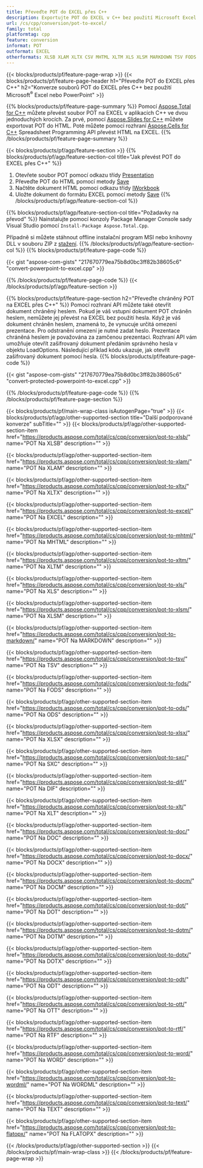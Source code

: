 ```yaml
---
title: Převeďte POT do EXCEL přes C++
description: Exportujte POT do EXCEL v C++ bez použití Microsoft Excel nebo Powerpoint
url: /cs/cpp/conversion/pot-to-excel/
family: total
platformtag: cpp
feature: conversion
informat: POT
outformat: EXCEL
otherformats: XLSB XLAM XLTX CSV MHTML XLTM XLS XLSM MARKDOWN TSV FODS ODS XLSX SXC DIF XLT DOC DOCX DOCM DOT DOTM DOTX ODT OTT RTF WORD WORDML TEXT FLATOPX
---
```

{{< blocks/products/pf/feature-page-wrap >}}
{{< blocks/products/pf/feature-page-header h1="Převeďte POT do EXCEL přes C++" h2="Konverze souborů POT do EXCEL přes C++ bez použití Microsoft<sup>&reg;</sup> Excel nebo PowerPoint" >}}

{{% blocks/products/pf/feature-page-summary %}}
Pomocí [Aspose.Total for C++](https://products.aspose.com/total/cpp/) můžete převést soubor POT na EXCEL v aplikacích C++ ve dvou jednoduchých krocích. Za prvé, pomocí [Aspose.Slides for C++](https://products.aspose.com/slides/cpp/) můžete exportovat POT do HTML. Poté můžete pomocí rozhraní [Aspose.Cells for C++](https://products.aspose.com/cells/cpp/) Spreadsheet Programming API převést HTML na EXCEL. 
{{% /blocks/products/pf/feature-page-summary  %}}

{{< blocks/products/pf/agp/feature-section >}}
{{% blocks/products/pf/agp/feature-section-col title="Jak převést POT do EXCEL přes C++" %}}
1. Otevřete soubor POT pomocí odkazu třídy [Presentation](https://reference.aspose.com/slides/cpp/class/aspose.slides.presentation)
2. Převeďte POT do HTML pomocí metody [Save](https://reference.aspose.com/slides/cpp/class/aspose.slides.presentation#a06fe2a156063c8c3e5ada2713bb697ba)
3. Načtěte dokument HTML pomocí odkazu třídy [IWorkbook](https://reference.aspose.com/cells/cpp/class/aspose.cells.i_workbook)
4. Uložte dokument do formátu EXCEL pomocí metody [Save](https://reference.aspose.com/cells/cpp/class/aspose.cells.i_workbook#a5dc7de23f7ceba76a05dc1d49f51502e)
{{% /blocks/products/pf/agp/feature-section-col %}}

{{% blocks/products/pf/agp/feature-section-col title="Požadavky na převod" %}}
Nainstalujte pomocí konzoly Package Manager Console sady Visual Studio pomocí ```Install-Package Aspose.Total.Cpp```.

Případně si můžete stáhnout offline instalační program MSI nebo knihovny DLL v souboru ZIP z [stažení](https://downloads.aspose.com/total/cpp).
{{% /blocks/products/pf/agp/feature-section-col %}}
{{% blocks/products/pf/feature-page-code %}}

{{< gist "aspose-com-gists" "217670779ea75b8d0bc3ff82b38605c6" "convert-powerpoint-to-excel.cpp" >}}


{{% /blocks/products/pf/feature-page-code %}}
{{< /blocks/products/pf/agp/feature-section >}}

{{% blocks/products/pf/feature-page-section  h2="Převeďte chráněný POT na EXCEL přes C++" %}}
Pomocí rozhraní API můžete také otevřít dokument chráněný heslem. Pokud je váš vstupní dokument POT chráněn heslem, nemůžete jej převést na EXCEL bez použití hesla. Když je váš dokument chráněn heslem, znamená to, že vynucuje určitá omezení prezentace. Pro odstranění omezení je nutné zadat heslo. Prezentace chráněná heslem je považována za zamčenou prezentaci. Rozhraní API vám umožňuje otevřít zašifrovaný dokument předáním správného hesla v objektu LoadOptions. Následující příklad kódu ukazuje, jak otevřít zašifrovaný dokument pomocí hesla.
{{% blocks/products/pf/feature-page-code %}}

{{< gist "aspose-com-gists" "217670779ea75b8d0bc3ff82b38605c6" "convert-protected-powerpoint-to-excel.cpp" >}}
{{% /blocks/products/pf/feature-page-code  %}}
{{% /blocks/products/pf/feature-page-section %}}

{{< blocks/products/pf/main-wrap-class isAutogenPage="true" >}}
{{< blocks/products/pf/agp/other-supported-section title="Další podporované konverze" subTitle="" >}}
{{< blocks/products/pf/agp/other-supported-section-item href="https://products.aspose.com/total/cs/cpp/conversion/pot-to-xlsb/" name="POT Na XLSB" description="" >}}

{{< blocks/products/pf/agp/other-supported-section-item href="https://products.aspose.com/total/cs/cpp/conversion/pot-to-xlam/" name="POT Na XLAM" description="" >}}

{{< blocks/products/pf/agp/other-supported-section-item href="https://products.aspose.com/total/cs/cpp/conversion/pot-to-xltx/" name="POT Na XLTX" description="" >}}

{{< blocks/products/pf/agp/other-supported-section-item href="https://products.aspose.com/total/cs/cpp/conversion/pot-to-excel/" name="POT Na EXCEL" description="" >}}

{{< blocks/products/pf/agp/other-supported-section-item href="https://products.aspose.com/total/cs/cpp/conversion/pot-to-mhtml/" name="POT Na MHTML" description="" >}}

{{< blocks/products/pf/agp/other-supported-section-item href="https://products.aspose.com/total/cs/cpp/conversion/pot-to-xltm/" name="POT Na XLTM" description="" >}}

{{< blocks/products/pf/agp/other-supported-section-item href="https://products.aspose.com/total/cs/cpp/conversion/pot-to-xls/" name="POT Na XLS" description="" >}}

{{< blocks/products/pf/agp/other-supported-section-item href="https://products.aspose.com/total/cs/cpp/conversion/pot-to-xlsm/" name="POT Na XLSM" description="" >}}

{{< blocks/products/pf/agp/other-supported-section-item href="https://products.aspose.com/total/cs/cpp/conversion/pot-to-markdown/" name="POT Na MARKDOWN" description="" >}}

{{< blocks/products/pf/agp/other-supported-section-item href="https://products.aspose.com/total/cs/cpp/conversion/pot-to-tsv/" name="POT Na TSV" description="" >}}

{{< blocks/products/pf/agp/other-supported-section-item href="https://products.aspose.com/total/cs/cpp/conversion/pot-to-fods/" name="POT Na FODS" description="" >}}

{{< blocks/products/pf/agp/other-supported-section-item href="https://products.aspose.com/total/cs/cpp/conversion/pot-to-ods/" name="POT Na ODS" description="" >}}

{{< blocks/products/pf/agp/other-supported-section-item href="https://products.aspose.com/total/cs/cpp/conversion/pot-to-xlsx/" name="POT Na XLSX" description="" >}}

{{< blocks/products/pf/agp/other-supported-section-item href="https://products.aspose.com/total/cs/cpp/conversion/pot-to-sxc/" name="POT Na SXC" description="" >}}

{{< blocks/products/pf/agp/other-supported-section-item href="https://products.aspose.com/total/cs/cpp/conversion/pot-to-dif/" name="POT Na DIF" description="" >}}

{{< blocks/products/pf/agp/other-supported-section-item href="https://products.aspose.com/total/cs/cpp/conversion/pot-to-xlt/" name="POT Na XLT" description="" >}}

{{< blocks/products/pf/agp/other-supported-section-item href="https://products.aspose.com/total/cs/cpp/conversion/pot-to-doc/" name="POT Na DOC" description="" >}}

{{< blocks/products/pf/agp/other-supported-section-item href="https://products.aspose.com/total/cs/cpp/conversion/pot-to-docx/" name="POT Na DOCX" description="" >}}

{{< blocks/products/pf/agp/other-supported-section-item href="https://products.aspose.com/total/cs/cpp/conversion/pot-to-docm/" name="POT Na DOCM" description="" >}}

{{< blocks/products/pf/agp/other-supported-section-item href="https://products.aspose.com/total/cs/cpp/conversion/pot-to-dot/" name="POT Na DOT" description="" >}}

{{< blocks/products/pf/agp/other-supported-section-item href="https://products.aspose.com/total/cs/cpp/conversion/pot-to-dotm/" name="POT Na DOTM" description="" >}}

{{< blocks/products/pf/agp/other-supported-section-item href="https://products.aspose.com/total/cs/cpp/conversion/pot-to-dotx/" name="POT Na DOTX" description="" >}}

{{< blocks/products/pf/agp/other-supported-section-item href="https://products.aspose.com/total/cs/cpp/conversion/pot-to-odt/" name="POT Na ODT" description="" >}}

{{< blocks/products/pf/agp/other-supported-section-item href="https://products.aspose.com/total/cs/cpp/conversion/pot-to-ott/" name="POT Na OTT" description="" >}}

{{< blocks/products/pf/agp/other-supported-section-item href="https://products.aspose.com/total/cs/cpp/conversion/pot-to-rtf/" name="POT Na RTF" description="" >}}

{{< blocks/products/pf/agp/other-supported-section-item href="https://products.aspose.com/total/cs/cpp/conversion/pot-to-word/" name="POT Na WORD" description="" >}}

{{< blocks/products/pf/agp/other-supported-section-item href="https://products.aspose.com/total/cs/cpp/conversion/pot-to-wordml/" name="POT Na WORDML" description="" >}}

{{< blocks/products/pf/agp/other-supported-section-item href="https://products.aspose.com/total/cs/cpp/conversion/pot-to-text/" name="POT Na TEXT" description="" >}}

{{< blocks/products/pf/agp/other-supported-section-item href="https://products.aspose.com/total/cs/cpp/conversion/pot-to-flatopx/" name="POT Na FLATOPX" description="" >}}


{{< /blocks/products/pf/agp/other-supported-section >}}
{{< /blocks/products/pf/main-wrap-class >}}
{{< /blocks/products/pf/feature-page-wrap >}}